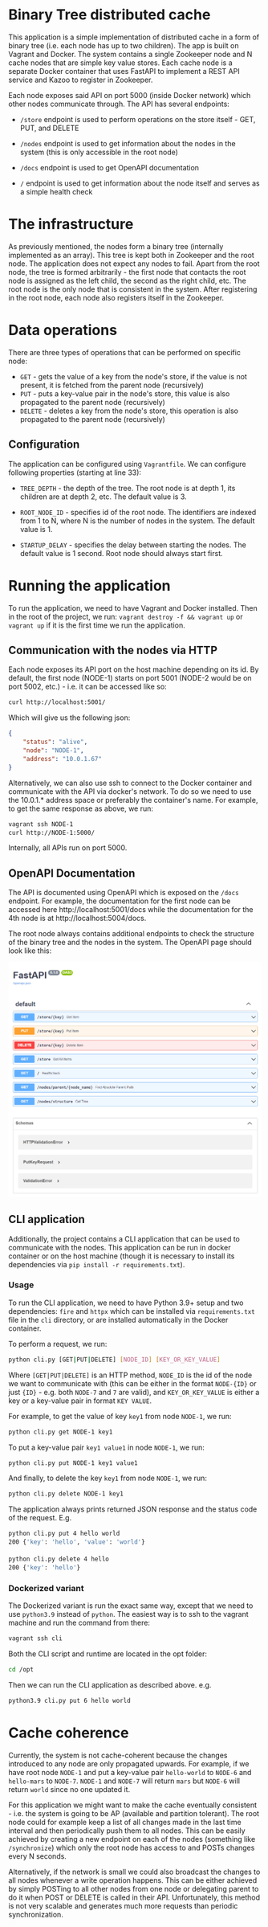 # Binary Tree distributed cache

This application is a simple implementation of distributed cache in a form of binary tree (i.e. each node has up to two children).
The app is built on Vagrant and Docker. The system contains a single Zookeeper node and N cache nodes that are simple key value
stores. Each cache node is a separate Docker container that uses FastAPI to implement a REST API service and Kazoo to register in Zookeeper.

Each node exposes said API on port 5000 (inside Docker network) which other nodes communicate through. The API has several
endpoints:

- `/store` endpoint is used to perform operations on the store itself - GET, PUT, and DELETE

- `/nodes` endpoint is used to get information about the nodes in the system (this is only accessible in the root node)

- `/docs` endpoint is used to get OpenAPI documentation

- `/` endpoint is used to get information about the node itself and serves as a simple health check

# The infrastructure

As previously mentioned, the nodes form a binary tree (internally implemented as an array). This
tree is kept both in Zookeeper and the root node. The application does not expect any nodes to fail. Apart from
the root node, the tree is formed arbitrarily - the first node
that contacts the root node is assigned as the left child,
the second as the right child, etc. The root node is the only node
that is consistent in the system. After registering in the root node, each node also registers itself in the Zookeeper.

# Data operations

There are three types of operations that can be performed on specific node:

- `GET` - gets the value of a key from the node's store, if the value is not present, it is fetched from the parent node (recursively)
- `PUT` - puts a key-value pair in the node's store, this value is also propagated to the parent node (recursively)
- `DELETE` - deletes a key from the node's store, this operation is also propagated to the parent node (recursively)


## Configuration

The application can be configured using `Vagrantfile`. We can configure following properties (starting at line 33):

- `TREE_DEPTH` - the depth of the tree. The root node is at depth 1, its children are at depth 2, etc. The default value is 3.

- `ROOT_NODE_ID` - specifies id of the root node. The identifiers are indexed from 1 to N, where N is the number of nodes in the system. The default value is 1.

- `STARTUP_DELAY` - specifies the delay between starting the nodes. The default value is 1 second. Root node should always start first.

# Running the application

To run the application, we need to have Vagrant and Docker installed. Then in the root of the project, we run:
`vagrant destroy -f && vagrant up` or `vagrant up` if it is the first time we run the application.

## Communication with the nodes via HTTP

Each node exposes its API port on the host machine depending on
its id. By default, the first node (NODE-1) starts on port 5001 (NODE-2 would be on port 5002, etc.) - i.e. it can be accessed like so:

```bash
curl http://localhost:5001/
```

Which will give us the following json:
```json
{
    "status": "alive",
    "node": "NODE-1",
    "address": "10.0.1.67"
}
```

Alternatively, we can also use ssh to connect to the Docker container and
communicate with the API via docker's network. To do so we need
to use the 10.0.1.* address space or preferably the container's name. For example, to get the same response as above, we run:

```bash
vagrant ssh NODE-1
curl http://NODE-1:5000/
```

Internally, all APIs run on port 5000.

## OpenAPI Documentation

The API is documented using OpenAPI which is exposed on the
`/docs` endpoint. For example, the documentation for the first node can be accessed here http://localhost:5001/docs while the documentation for the 4th node is at http://localhost:5004/docs.

The root node always contains additional endpoints to check the structure of the binary tree and the nodes in the system. The OpenAPI page should look like this:

![](openapi.png)


## CLI application

Additionally, the project contains a CLI application that can be 
used to communicate with the nodes. This application can be run
in docker container or on the host machine (though it is necessary to install its dependencies via `pip install -r requirements.txt`).


### Usage

To run the CLI application, we need to have Python 3.9+ setup and two dependencies: `fire` and `httpx` which can
be installed via `requirements.txt` file in the `cli` directory, or are installed automatically in the Docker container.

To perform a request, we run:

```bash
python cli.py [GET|PUT|DELETE] [NODE_ID] [KEY_OR_KEY_VALUE]
```

Where `[GET|PUT|DELETE]` is an HTTP method, `NODE_ID` is the id of the node we want to communicate with (this can be either in the format `NODE-{ID}` or just `{ID}` - e.g. both `NODE-7` and `7` are valid), and `KEY_OR_KEY_VALUE` is either a key or a key-value pair in format `KEY VALUE`.

For example, to get the value of key `key1` from node `NODE-1`, we run:

```bash
python cli.py get NODE-1 key1
```

To put a key-value pair `key1 value1` in node `NODE-1`, we run:

```bash
python cli.py put NODE-1 key1 value1
```

And finally, to delete the key `key1` from node `NODE-1`, we run:

```bash
python cli.py delete NODE-1 key1
```

The application always prints returned JSON response and the status
code of the request. E.g.

```bash
python cli.py put 4 hello world
200 {'key': 'hello', 'value': 'world'}

python cli.py delete 4 hello
200 {'key': 'hello'}
```

### Dockerized variant

The Dockerized variant is run the exact same way, except that we need to use `python3.9` instead of `python`. The easiest way is to ssh to the vagrant machine and run the command from there:

```bash
vagrant ssh cli
```

Both the CLI script and runtime are located in the opt folder:

```bash
cd /opt
```
Then we can run the CLI application as described above. e.g.

```bash
python3.9 cli.py put 6 hello world
```

# Cache coherence

Currently, the system is not cache-coherent because the changes introduced to any node are
only propagated upwards. 
For example, if we have root node `NODE-1` and put a key-value pair `hello-world` to `NODE-6` and `hello-mars` to `NODE-7`. `NODE-1` and `NODE-7` will return `mars` but `NODE-6` will return `world` since no one updated it.

For this application we might want to make the cache eventually consistent - i.e. the system is going to be AP (available and partition tolerant). The root node could for example keep a list of all changes made in the last time interval and then periodically push them to all nodes. This can be easily achieved by creating a new endpoint on each of the nodes (something like `/synchronize`) which only the root node has access to and POSTs changes every N seconds. 

Alternatively, if the network is small we could also broadcast the changes to all nodes whenever a write operation happens. This can be either achieved by simply POSTing to all other nodes from one node or delegating parent to do it when POST or DELETE is called in their API. Unfortunately, this method is not very scalable and generates much more requests than periodic synchronization.



